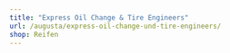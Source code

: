 ```yaml
---
title: "Express Oil Change & Tire Engineers"
url: /augusta/express-oil-change-und-tire-engineers/
shop: Reifen
---
```

